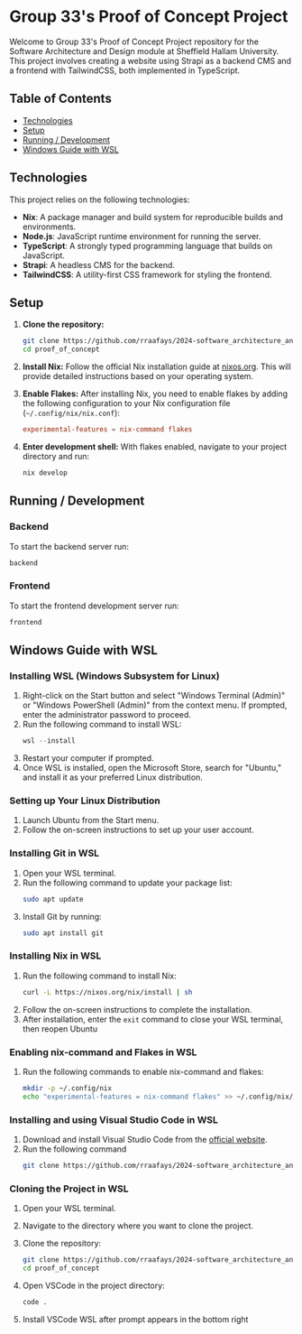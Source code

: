 # Group 33's Proof of Concept Project

Welcome to Group 33's Proof of Concept Project repository for the Software Architecture and Design module at Sheffield Hallam University. This project involves creating a website using Strapi as a backend CMS and a frontend with TailwindCSS, both implemented in TypeScript.

## Table of Contents

- [Technologies](#technologies)
- [Setup](#setup)
- [Running / Development](#running--development)
- [Windows Guide with WSL](#windows-guide-with-wsl)

## Technologies

This project relies on the following technologies:

- **Nix**: A package manager and build system for reproducible builds and environments.
- **Node.js**: JavaScript runtime environment for running the server.
- **TypeScript**: A strongly typed programming language that builds on JavaScript.
- **Strapi**: A headless CMS for the backend.
- **TailwindCSS**: A utility-first CSS framework for styling the frontend.

## Setup

1. **Clone the repository:**

   ```bash
   git clone https://github.com/rraafays/2024-software_architecture_and_design_task-2_proof_of_concept proof_of_concept
   cd proof_of_concept
   ```

2. **Install Nix:**
   Follow the official Nix installation guide at [nixos.org](https://nixos.org/download/). This will provide detailed instructions based on your operating system.

3. **Enable Flakes:**
   After installing Nix, you need to enable flakes by adding the following configuration to your Nix configuration file (`~/.config/nix/nix.conf`):

   ```conf
   experimental-features = nix-command flakes
   ```

4. **Enter development shell:**
   With flakes enabled, navigate to your project directory and run:

   ```bash
   nix develop
   ```

## Running / Development

### Backend

To start the backend server run:

```bash
backend
```

### Frontend

To start the frontend development server run:

```bash
frontend
```

## Windows Guide with WSL

### Installing WSL (Windows Subsystem for Linux)

1. Right-click on the Start button and select "Windows Terminal (Admin)" or "Windows PowerShell (Admin)" from the context menu. If prompted, enter the administrator password to proceed.
2. Run the following command to install WSL:
   ```powershell
   wsl --install
   ```
3. Restart your computer if prompted.
4. Once WSL is installed, open the Microsoft Store, search for "Ubuntu," and install it as your preferred Linux distribution.

### Setting up Your Linux Distribution

1. Launch Ubuntu from the Start menu.
2. Follow the on-screen instructions to set up your user account.

### Installing Git in WSL

1. Open your WSL terminal.
2. Run the following command to update your package list:
   ```bash
   sudo apt update
   ```
3. Install Git by running:
   ```bash
   sudo apt install git
   ```

### Installing Nix in WSL

1. Run the following command to install Nix:
   ```bash
   curl -L https://nixos.org/nix/install | sh
   ```
2. Follow the on-screen instructions to complete the installation.
3. After installation, enter the `exit` command to close your WSL terminal, then reopen Ubuntu

### Enabling nix-command and Flakes in WSL

1. Run the following commands to enable nix-command and flakes:
   ```bash
   mkdir -p ~/.config/nix
   echo "experimental-features = nix-command flakes" >> ~/.config/nix/nix.conf
   ```

### Installing and using Visual Studio Code in WSL

1. Download and install Visual Studio Code from the [official website](https://code.visualstudio.com/).
3. Run the following command
   ```bash
   git clone https://github.com/rraafays/2024-software_architecture_and_design_task-2_proof_of_concept/
   ```

### Cloning the Project in WSL

1. Open your WSL terminal.
2. Navigate to the directory where you want to clone the project.
3. Clone the repository:

   ```bash
   git clone https://github.com/rraafays/2024-software_architecture_and_design_task-2_proof_of_concept proof_of_concept
   cd proof_of_concept
   ```
4. Open VSCode in the project directory:

   ```bash
   code .
   ```
5. Install VSCode WSL after prompt appears in the bottom right
